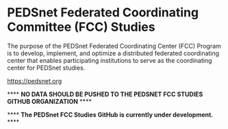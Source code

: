 # PEDSnet Federated Coordinating Committee (FCC) Studies

The purpose of the PEDSnet Federated Coordinating Center (FCC) Program is to develop, implement, and optimize a distributed federated coordinating center that enables participating institutions to serve as the coordinating center for PEDSnet studies.

https://pedsnet.org

**** **NO DATA SHOULD BE PUSHED TO THE PEDSNET FCC STUDIES GITHUB ORGANIZATION** ****

**** **The PEDSnet FCC Studies GitHub is currently under development.** ****

<!--

**Here are some ideas to get you started:**

🙋‍♀️ A short introduction - what is your organization all about?
🌈 Contribution guidelines - how can the community get involved?
👩‍💻 Useful resources - where can the community find your docs? Is there anything else the community should know?
🍿 Fun facts - what does your team eat for breakfast?
🧙 Remember, you can do mighty things with the power of [Markdown](https://docs.github.com/github/writing-on-github/getting-started-with-writing-and-formatting-on-github/basic-writing-and-formatting-syntax)
-->
